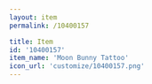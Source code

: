 ```yaml
---
layout: item
permalink: /10400157

title: Item
id: '10400157'
item_name: 'Moon Bunny Tattoo'
icon_url: 'customize/10400157.png'
---
```

